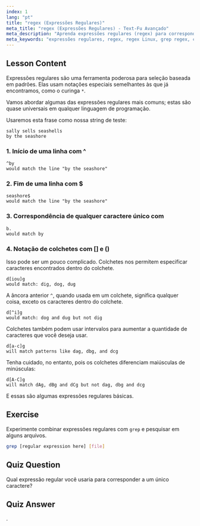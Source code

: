 ```yaml
---
index: 1
lang: "pt"
title: "regex (Expressões Regulares)"
meta_title: "regex (Expressões Regulares) - Text-Fu Avançado"
meta_description: "Aprenda expressões regulares (regex) para correspondência de padrões no Linux. Entenda a sintaxe regex como ^, $, ., e [] para manipulação de texto. Melhore suas habilidades com grep!"
meta_keywords: "expressões regulares, regex, regex Linux, grep regex, correspondência de padrões, tutorial regex, comandos Linux, iniciante"
---
```


## Lesson Content

Expressões regulares são uma ferramenta poderosa para seleção baseada em padrões. Elas usam notações especiais semelhantes às que já encontramos, como o curinga `*`.

Vamos abordar algumas das expressões regulares mais comuns; estas são quase universais em qualquer linguagem de programação.

Usaremos esta frase como nossa string de teste:

```plaintext
sally sells seashells
by the seashore
```

### 1. Início de uma linha com ^

```plaintext
^by
would match the line "by the seashore"
```

### 2. Fim de uma linha com $

```plaintext
seashore$
would match the line "by the seashore"
```

### 3. Correspondência de qualquer caractere único com

```plaintext
b.
would match by
```

### 4. Notação de colchetes com [] e ()

Isso pode ser um pouco complicado. Colchetes nos permitem especificar caracteres encontrados dentro do colchete.

```plaintext
d[iou]g
would match: dig, dog, dug
```

A âncora anterior `^`, quando usada em um colchete, significa qualquer coisa, exceto os caracteres dentro do colchete.

```plaintext
d[^i]g
would match: dog and dug but not dig
```

Colchetes também podem usar intervalos para aumentar a quantidade de caracteres que você deseja usar.

```plaintext
d[a-c]g
will match patterns like dag, dbg, and dcg
```

Tenha cuidado, no entanto, pois os colchetes diferenciam maiúsculas de minúsculas:

```plaintext
d[A-C]g
will match dAg, dBg and dCg but not dag, dbg and dcg
```

E essas são algumas expressões regulares básicas.

## Exercise

Experimente combinar expressões regulares com `grep` e pesquisar em alguns arquivos.

```bash
grep [regular expression here] [file]
```

## Quiz Question

Qual expressão regular você usaria para corresponder a um único caractere?

## Quiz Answer

.
